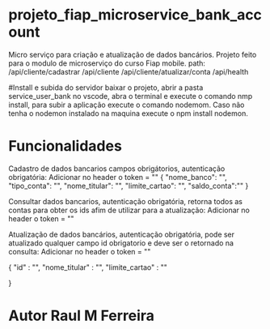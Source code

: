 # projeto_fiap_microservice_bank_account
Micro serviço para criação e atualização de dados bancários.
Projeto feito para o modulo de microserviço do curso Fiap mobile.
path:
/api/cliente/cadastrar
/api/cliente
/api/cliente/atualizar/conta
/api/health

#Install e subida do servidor
baixar o projeto, abrir a pasta service_user_bank no vscode, abra o terminal e execute o comando nmp install, para subir a aplicação execute o comando nodemom.
Caso não tenha o nodemon instalado na maquina execute o npm install nodemon.

# Funcionalidades 
Cadastro de dados bancarios campos obrigátorios, autenticação obrigatória:
Adicionar no header o token = ""
{
    "nome_banco": "",
    "tipo_conta": "",
    "nome_titular": "",
    "limite_cartao": "",
    "saldo_conta":""
}

Consultar dados bancarios, autenticação obrigatória, retorna todos as contas para obter os ids afim de utilizar para a atualização:
Adicionar no header o token = ""

Atualização de dados bancários, autenticação obrigatória, pode ser atualizado qualquer campo id obrigatorio e deve ser o retornado na consulta:
Adicionar no header o token = ""

{
    "id" : "",
    "nome_titular" : "",
    "limite_cartao"  : ""

}


# Autor Raul M Ferreira

